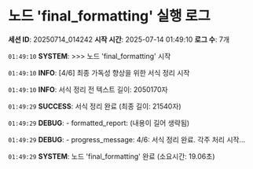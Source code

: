# 노드 'final_formatting' 실행 로그

**세션 ID**: 20250714_014242
**시작 시간**: 2025-07-14 01:49:10
**로그 수**: 7개

`01:49:10` **SYSTEM**: >>> 노드 'final_formatting' 시작

`01:49:10` **INFO**: [4/6] 최종 가독성 향상을 위한 서식 정리 시작

`01:49:10` **INFO**: 서식 정리 전 텍스트 길이: 2050170자

`01:49:29` **SUCCESS**: 서식 정리 완료 (최종 길이: 21540자)

`01:49:29` **DEBUG**:   - formatted_report: (내용이 길어 생략됨)

`01:49:29` **DEBUG**:   - progress_message: 4/6: 서식 정리 완료. 각주 처리 시작...

`01:49:29` **SYSTEM**: 노드 'final_formatting' 완료 (소요시간: 19.06초)

